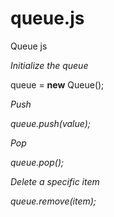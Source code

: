 # queue.js
Queue js

<i>Initialize the queue</i><br />
<p>queue = <b>new</b> Queue();</p>

<i>Push<i/>
<p>queue.push(value);</p>

<i>Pop<i/>
<p>queue.pop();</p>

<i>Delete a specific item<i/>
<p>queue.remove(item);</p>
